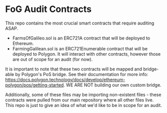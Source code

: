 # FoG Audit Contracts
This repo contains the most crucial smart contracts that require auditing ASAP. 
- FarmsOfGalileo.sol is an ERC721A contract that will be deployed to Ethereum. 
- FarmingGalilean.sol is an ERC721Enumerable contract that will be deployed to Polygon. It will interact with other contracts, however those are out of scope for an audit (for now). 

It is important to note that these two contracts will be mapped and bridge-able by Polygon's PoS bridge. See their documentation for more info: https://docs.polygon.technology/docs/develop/ethereum-polygon/pos/getting-started. WE ARE NOT building our own custom bridge.

Additionally, some of these files may be importing non-existent files - these contracts were pulled from our main repository where all other files live. This repo is just to give an idea of what we'd like to be in scope for an audit.
